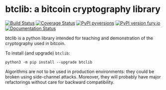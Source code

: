 # btclib: a bitcoin cryptography library

[![Build Status](https://travis-ci.org/dginst/BitcoinBlockchainTechnology.svg)](https://travis-ci.org/dginst/BitcoinBlockchainTechnology)
[![Coverage Status](https://coveralls.io/repos/github/dginst/BitcoinBlockchainTechnology/badge.svg)](https://coveralls.io/github/dginst/BitcoinBlockchainTechnology)
[![PyPI pyversions](https://img.shields.io/pypi/pyversions/btclib.svg)](https://pypi.python.org/pypi/btclib/)
[![PyPI version fury.io](https://badge.fury.io/py/btclib.svg)](https://pypi.python.org/pypi/btclib/)
[![Documentation Status](https://readthedocs.org/projects/btclib/badge/?version=latest)](https://btclib.readthedocs.io/)

btclib is a python library intended for teaching and demonstration of the cryptography used in bitcoin.

To install (and upgrade) `btclib`:

```shell
python3 -m pip install --upgrade btclib
```

Algorithms are not to be used in production environments: they could be broken using side-channel attacks. Moreover, they will probably have major refactorings without care for backward compatibility.
